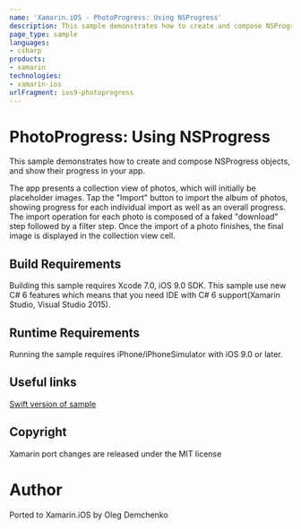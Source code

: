 ```yaml
---
name: 'Xamarin.iOS - PhotoProgress: Using NSProgress'
description: This sample demonstrates how to create and compose NSProgress objects, and show their progress in your app. The app presents a collection view of...
page_type: sample
languages:
- csharp
products:
- xamarin
technologies:
- xamarin-ios
urlFragment: ios9-photoprogress
---
```

# PhotoProgress: Using NSProgress

This sample demonstrates how to create and compose NSProgress objects, and show their progress in your app.

The app presents a collection view of photos, which will initially be placeholder images. Tap the "Import" button to import the album of photos, showing progress for each individual import as well as an overall progress. The import operation for each photo is composed of a faked "download" step followed by a filter step. Once the import of a photo finishes, the final image is displayed in the collection view cell.

## Build Requirements

Building this sample requires Xcode 7.0, iOS 9.0 SDK. This sample use new C# 6 features which means that you need IDE with C# 6 support(Xamarin Studio, Visual Studio 2015).

## Runtime Requirements

Running the sample requires iPhone/iPhoneSimulator with iOS 9.0 or later.

## Useful links

[Swift version of sample](https://developer.apple.com/library/prerelease/ios/samplecode/PhotoProgress/Introduction/Intro.html#//apple_ref/doc/uid/TP40016186)

## Copyright

Xamarin port changes are released under the MIT license

# Author

Ported to Xamarin.iOS by Oleg Demchenko
